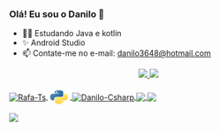 ### Olá! Eu sou o Danilo 👋
- 🐱‍🏍 Estudando Java e kotlin
- ✨ Android Studio 
- 📫 Contate-me no e-mail: danilo3648@hotmail.com

<div align="center">
  <a href="https://github.com/DaniloAmerico">
  <img height="120em" src="https://github-readme-stats.vercel.app/api?username=daniloamerico&show_icons=true&theme=prussian&include_all_commits=true&count_private=true"/>
  <img height="120em" src="https://github-readme-stats.vercel.app/api/top-langs/?username=daniloamerico&layout=compact&langs_count=4&theme=prussian"/>
</div>

<div style="display: inline_block"><br>
  <img align="center" alt="Rafa-Ts" height="30" width="40" src="https://cdn.jsdelivr.net/gh/devicons/devicon/icons/gradle/gradle-plain.svg">
  <img align="center" alt="Danilo-Python" height="30" width="40" src="https://raw.githubusercontent.com/devicons/devicon/master/icons/python/python-original.svg">
  <img align="center" alt="Danilo-Csharp" height="30" width="40" src="https://cdn.jsdelivr.net/gh/devicons/devicon/icons/c/c-original.svg">
  <img align="center" alt"Danilo-Java" height="30" width"40" src="https://cdn.jsdelivr.net/gh/devicons/devicon/icons/java/java-original.svg" />
  <img align="center" alt"Danilo-Java" height="30" width"40" src="https://cdn.jsdelivr.net/gh/devicons/devicon/icons/kotlin/kotlin-original.svg" />
  
  
  >
  </div>
 
<div> 
  
  <a href="https://www.linkedin.com/in/danilo-costa-9ba370bb/" target="_blank"><img src="https://img.shields.io/badge/-LinkedIn-%230077B5?style=for-the-badge&logo=linkedin&logoColor=white" target="_blank"></a> 
 

 
</div>


